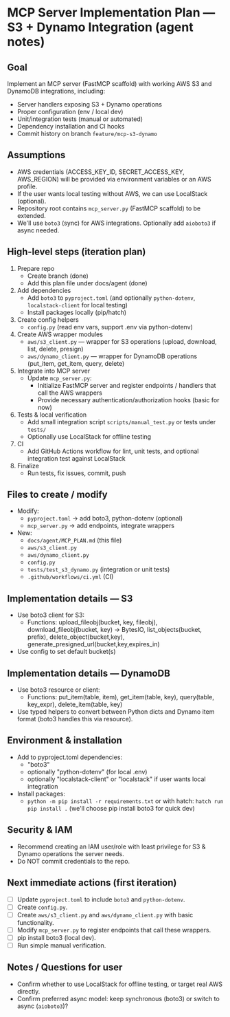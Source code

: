 # MCP Server Implementation Plan — S3 + Dynamo Integration (agent notes)

## Goal
Implement an MCP server (FastMCP scaffold) with working AWS S3 and DynamoDB integrations, including:
- Server handlers exposing S3 + Dynamo operations
- Proper configuration (env / local dev)
- Unit/integration tests (manual or automated)
- Dependency installation and CI hooks
- Commit history on branch `feature/mcp-s3-dynamo`

## Assumptions
- AWS credentials (ACCESS_KEY_ID, SECRET_ACCESS_KEY, AWS_REGION) will be provided via environment variables or an AWS profile.
- If the user wants local testing without AWS, we can use LocalStack (optional).
- Repository root contains `mcp_server.py` (FastMCP scaffold) to be extended.
- We'll use `boto3` (sync) for AWS integrations. Optionally add `aioboto3` if async needed.

## High-level steps (iteration plan)
1. Prepare repo
   - Create branch (done)
   - Add this plan file under docs/agent (done)
2. Add dependencies
   - Add `boto3` to `pyproject.toml` (and optionally `python-dotenv`, `localstack-client` for local testing)
   - Install packages locally (pip/hatch)
3. Create config helpers
   - `config.py` (read env vars, support .env via python-dotenv)
4. Create AWS wrapper modules
   - `aws/s3_client.py` — wrapper for S3 operations (upload, download, list, delete, presign)
   - `aws/dynamo_client.py` — wrapper for DynamoDB operations (put_item, get_item, query, delete)
5. Integrate into MCP server
   - Update `mcp_server.py`:
     - Initialize FastMCP server and register endpoints / handlers that call the AWS wrappers
     - Provide necessary authentication/authorization hooks (basic for now)
6. Tests & local verification
   - Add small integration script `scripts/manual_test.py` or tests under `tests/`
   - Optionally use LocalStack for offline testing
7. CI
   - Add GitHub Actions workflow for lint, unit tests, and optional integration test against LocalStack
8. Finalize
   - Run tests, fix issues, commit, push

## Files to create / modify
- Modify:
  - `pyproject.toml` -> add boto3, python-dotenv (optional)
  - `mcp_server.py` -> add endpoints, integrate wrappers
- New:
  - `docs/agent/MCP_PLAN.md` (this file)
  - `aws/s3_client.py`
  - `aws/dynamo_client.py`
  - `config.py`
  - `tests/test_s3_dynamo.py` (integration or unit tests)
  - `.github/workflows/ci.yml` (CI)

## Implementation details — S3
- Use boto3 client for S3:
  - Functions: upload_fileobj(bucket, key, fileobj), download_fileobj(bucket, key) -> BytesIO, list_objects(bucket, prefix), delete_object(bucket,key), generate_presigned_url(bucket,key,expires_in)
- Use config to set default bucket(s)

## Implementation details — DynamoDB
- Use boto3 resource or client:
  - Functions: put_item(table, item), get_item(table, key), query(table, key_expr), delete_item(table, key)
- Use typed helpers to convert between Python dicts and Dynamo item format (boto3 handles this via resource).

## Environment & installation
- Add to pyproject.toml dependencies:
  - "boto3"
  - optionally "python-dotenv" (for local .env)
  - optionally "localstack-client" or "localstack" if user wants local integration
- Install packages:
  - `python -m pip install -r requirements.txt` or with hatch: `hatch run pip install .` (we'll choose pip install boto3 for quick dev)

## Security & IAM
- Recommend creating an IAM user/role with least privilege for S3 & Dynamo operations the server needs.
- Do NOT commit credentials to the repo.

## Next immediate actions (first iteration)
- [ ] Update `pyproject.toml` to include `boto3` and `python-dotenv`.
- [ ] Create `config.py`.
- [ ] Create `aws/s3_client.py` and `aws/dynamo_client.py` with basic functionality.
- [ ] Modify `mcp_server.py` to register endpoints that call these wrappers.
- [ ] pip install boto3 (local dev).
- [ ] Run simple manual verification.

## Notes / Questions for user
- Confirm whether to use LocalStack for offline testing, or target real AWS directly.
- Confirm preferred async model: keep synchronous (boto3) or switch to async (`aioboto3`)?
